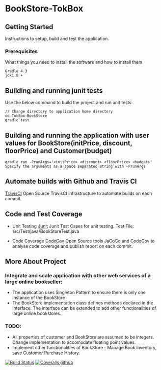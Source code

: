 # BookStore-TokBox

## Getting Started
Instructions to setup, build and test the application.

### Prerequisites
What things you need to install the software and how to install them

```
Gradle 4.3
jdk1.8 +
```

## Building and running junit tests
Use the below command to build the project and run unit tests:

```
// Change directory to application home directory
cd TokBox-BookStore
gradle test
```

## Building and running the application with user values for BookStore(initPrice, discount, floorPrice) and Customer(budget)

```
gradle run -PrunArgs='<initPrice> <discount> <floorPrice> <budget>'
Specify the arguments as a space separated string with -PrunArgs
```

## Automate builds with Github and Travis CI
[TravisCI](https://travis-ci.org/)
Open Source TravisCI infrastructure to automate builds on each commit.

## Code and Test Coverage
* Unit Testing
  [Junit](http://junit.org/junit4/)
  Junit Test Cases for unit testing.
  Test File: src/Test/java/BookStoreTest.java
  
* Code Coverage
  [CodeCov](https://codecov.io/gh)
  Open Source tools JaCoCo and CodeCov to analyse code coverage and publish report on each commit.

## More About Project

### Integrate and scale application with other web services of a large online bookseller:
* The application uses Singleton Pattern to ensure there is only one instance of the BookStore
* The BookStore implementation class defines methods declared in the interface. 
  The interface can be extended to add other functionalities of large online bookstores.
  
### TODO:
* All properties of customer and BookStore are assumed to be integers. 
  Change implementation to accomodate floating point values.
* Implement other functionalities of BookStore - Manage Book Inventory, save Customer Purchase History.


[![Build Status](https://travis-ci.org/shruthihiriyuru/TokBox-BookStore.png)](https://travis-ci.org/shruthihiriyuru/TokBox-BookStore)
[![Coveralls github](https://img.shields.io/codecov/c/github/shruthihiriyuru/TokBox-BookStore.svg)](https://codecov.io/gh/shruthihiriyuru/TokBox-BookStore)